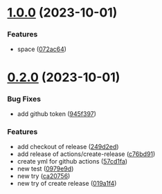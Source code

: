 # [1.0.0](https://github.com/thiagoguedes99/ci-cd-github-actions/compare/v0.2.0...v1.0.0) (2023-10-01)


### Features

* space ([072ac64](https://github.com/thiagoguedes99/ci-cd-github-actions/commit/072ac6415919fe362274f59eda4faff0ca2840c1))



# [0.2.0](https://github.com/thiagoguedes99/ci-cd-github-actions/compare/57cd1fad682e9bc095d1dde039153476c1f63764...v0.2.0) (2023-10-01)


### Bug Fixes

* add github token ([945f397](https://github.com/thiagoguedes99/ci-cd-github-actions/commit/945f3972c60ef8bec8462f54ddc61ce1b1929ac6))


### Features

* add checkout of release ([249d2ed](https://github.com/thiagoguedes99/ci-cd-github-actions/commit/249d2ed496ccdbcfd09366fd35908854147e74ec))
* add release of actions/create-release ([c76bd91](https://github.com/thiagoguedes99/ci-cd-github-actions/commit/c76bd9161e124d2b861015482597e271f88c5dd3))
* create yml for github actions ([57cd1fa](https://github.com/thiagoguedes99/ci-cd-github-actions/commit/57cd1fad682e9bc095d1dde039153476c1f63764))
* new test ([0979e9d](https://github.com/thiagoguedes99/ci-cd-github-actions/commit/0979e9d0c2f4d7918934e4868852c399ef802b0e))
* new try ([ca20756](https://github.com/thiagoguedes99/ci-cd-github-actions/commit/ca20756e074332c4d28d25193d01c3e477862d6d))
* new try of create release ([019a1f4](https://github.com/thiagoguedes99/ci-cd-github-actions/commit/019a1f41066686767612d8093a44d89bad1762e5))



